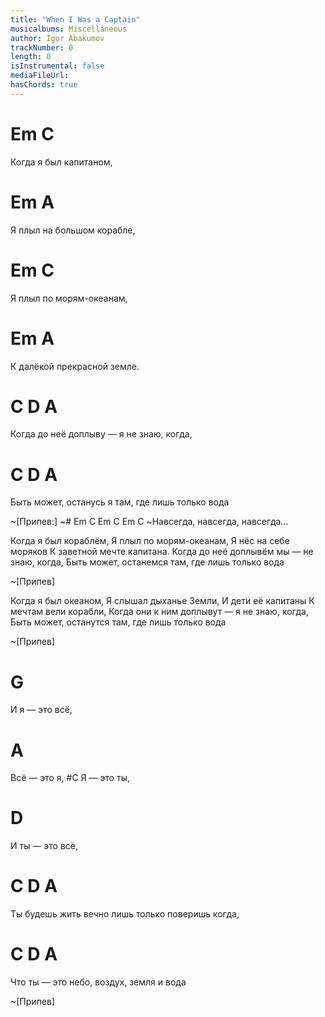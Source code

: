 ```yaml
---
title: "When I Was a Captain"
musicalbums: Miscellaneous
author: Igor Abakumov
trackNumber: 0
length: 0
isInstrumental: false
mediaFileUrl: 
hasChords: true
---
```


#    Em           C
Когда я был капитаном,
#    Em                  A
Я плыл на большом корабле,
#    Em             C
Я плыл по морям-океанам,
#     Em                  A
К далёкой прекрасной земле.
#    C              D                  A
Когда до неё доплыву — я не знаю, когда,
#      C                 D                      A
Быть может, останусь я там, где лишь только вода

~[Припев:]
~#       Em C        Em C        Em C
~Навсегда,   навсегда,   навсегда...

Когда я был кораблём,
Я плыл по морям-океанам,
Я нёс на себе моряков
К заветной мечте капитана.
Когда до неё доплывём мы — не знаю, когда,
Быть может, останемся там, где лишь только вода

~[Припев]

Когда я был океаном,
Я слышал дыханье Земли,
И дети её капитаны
К мечтам вели корабли,
Когда они к ним доплывут — я не знаю, когда,
Быть может, останутся там, где лишь только вода

~[Припев]

#  G
И я — это всё,
#  A
Всё — это я,
#C
Я — это ты,
#   D
И ты — это всё,
#    C                      D                  A
Ты будешь жить вечно лишь только поверишь когда,
#     C              D                 A
Что ты — это небо, воздух, земля и вода

~[Припев]

